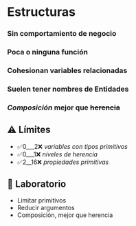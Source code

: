 # Estructuras

### Sin comportamiento de negocio

### Poca o ninguna función

### Cohesionan variables relacionadas

### Suelen tener nombres de Entidades

### _Composición_ mejor que ~~herencia~~

## ⚠️ Límites

- ✅0___2❌ _variables con tipos primitivos_
- ✅0___1❌ _niveles de herencia_
- ✅2__16❌ _propiedades primitivas_

## 📝 Laboratorio

- Limitar primitivos
- Reducir argumentos
- Composición, mejor que herencia